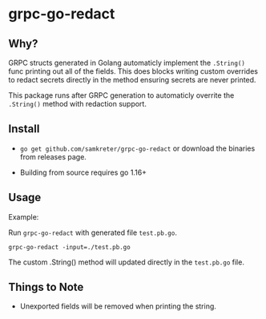# grpc-go-redact
## Why?

GRPC structs generated in Golang automaticly implement the `.String()` func printing out all of the fields. This does blocks writing custom overrides to redact secrets directly in the method ensuring secrets are never printed. 

This package runs after GRPC generation to automaticly overrite the `.String()` method with redaction support.

## Install

*  `go get github.com/samkreter/grpc-go-redact` or download the
  binaries from releases page.

* Building from source requires go 1.16+

## Usage

Example:

Run `grpc-go-redact` with generated file `test.pb.go`.

```
grpc-go-redact -input=./test.pb.go
```
The custom .String() method will updated directly in the `test.pb.go` file.

## Things to Note

* Unexported fields will be removed when printing the string.

